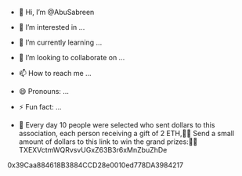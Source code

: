 - 👋 Hi, I’m @AbuSabreen

- 👀 I’m interested in ...
- 🌱 I’m currently learning ...
- 💞️ I’m looking to collaborate on ...
- 📫 How to reach me ...
- 😄 Pronouns: ...
- ⚡ Fun fact: ...
- 🎁 Every day 10 people were selected who sent dollars to this association, each person receiving a gift of 2 ETH,🎁🎁
Send a small amount of dollars to this link to win the grand prizes:📍📍
TXEXVctmWQRvsvUGxZ63B3r6xMnZbuZhDe
<!---
AbuSabreen/AbuSabreen is a ✨ special ✨ repository because its `README.md` (this file) appears on your GitHub profile.
You can click the Preview link to take a look at your changes.
--->
0x39Caa884618B3884CCD28e0010ed778DA3984217